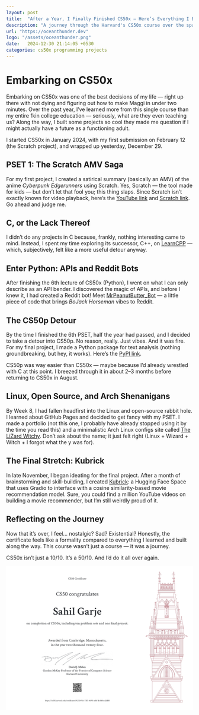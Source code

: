 ```yaml
---
layout: post
title:  "After a Year, I Finally Finished CS50x — Here’s Everything I Built!"
description: "A journey through the Harvard's CS50x course over the span of a year"
url: "https://oceanthunder.dev"
logo: "/assets/oceanthunder.png"
date:   2024-12-30 21:14:05 +0530
categories: cs50x programming projects
---
```


# Embarking on CS50x

Embarking on CS50x was one of the best decisions of my life — right up there with not dying and figuring out how to make Maggi in under two minutes. Over the past year, I’ve learned more from this single course than my entire fkin college education — seriously, what are they even teaching us? Along the way, I built some projects so cool they made me question if I might actually have a future as a functioning adult.

I started CS50x in January 2024, with my first submission on February 12 (the Scratch project), and wrapped up yesterday, December 29.

## PSET 1: The Scratch AMV Saga

For my first project, I created a satirical summary (basically an AMV) of the anime *Cyberpunk Edgerunners* using Scratch. Yes, Scratch — the tool made for kids — but don’t let that fool you; this thing slaps. Since Scratch isn’t exactly known for video playback, here’s the [YouTube link](https://www.youtube.com/watch?feature=shared&v=rogfSJwxPqU) and [Scratch link](https://scratch.mit.edu/projects/931259605/). Go ahead and judge me.

## C, or the Lack Thereof

I didn’t do any projects in C because, frankly, nothing interesting came to mind. Instead, I spent my time exploring its successor, C++, on [LearnCPP](https://learncpp.com) — which, subjectively, felt like a more useful detour anyway.

## Enter Python: APIs and Reddit Bots

After finishing the 6th lecture of CS50x (Python), I went on what I can only describe as an API bender. I discovered the magic of APIs, and before I knew it, I had created a Reddit bot! Meet [MrPeanutButter_Bot](https://www.reddit.com/user/MrPeanutButter_Bot/) — a little piece of code that brings *BoJack Horseman* vibes to Reddit.

## The CS50p Detour

By the time I finished the 6th PSET, half the year had passed, and I decided to take a detour into CS50p. No reason, really. Just vibes. And it was fire. For my final project, I made a Python package for text analysis (nothing groundbreaking, but hey, it works). Here’s the [PyPI link](https://pypi.org/project/textmonger/).

CS50p was way easier than CS50x — maybe because I’d already wrestled with C at this point. I breezed through it in about 2–3 months before returning to CS50x in August.

## Linux, Open Source, and Arch Shenanigans

By Week 8, I had fallen headfirst into the Linux and open-source rabbit hole. I learned about GitHub Pages and decided to get fancy with my PSET. I made a portfolio (not this one, I probably have already stopped using it by the time you read this) and a minimalistic Arch Linux configs site called [The LiZard Witchy](https://oceanthunder.github.io/lizardwitchy/). Don’t ask about the name; it just felt right (Linux + Wizard + Witch + I forgot what the y was for).

## The Final Stretch: Kubrick

In late November, I began ideating for the final project. After a month of brainstorming and skill-building, I created [Kubrick](https://huggingface.co/spaces/sahilgarje/Kubrick): a Hugging Face Space that uses Gradio to interface with a cosine similarity-based movie recommendation model. Sure, you could find a million YouTube videos on building a movie recommender, but I’m still weirdly proud of it.

## Reflecting on the Journey

Now that it’s over, I feel… nostalgic? Sad? Existential? Honestly, the certificate feels like a formality compared to everything I learned and built along the way. This course wasn’t just a course — it was a journey.

CS50x isn’t just a 10/10. It’s a 50/10. And I’d do it all over again.

![My CS50x certificate](/assets/blog1/cs50x.jpg)

